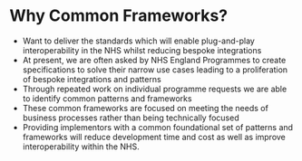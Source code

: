 # Why Common Frameworks?

* Want to deliver the standards which will enable plug-and-play interoperability in the NHS whilst reducing bespoke integrations
* At present, we are often asked by NHS England Programmes to create specifications to solve their narrow use cases leading to a proliferation of bespoke integrations and patterns
* Through repeated work on individual programme requests we are able to identify common patterns and frameworks
* These common frameworks are focused on meeting the needs of business processes rather than being technically focused
* Providing implementors with a common foundational set of patterns and frameworks will reduce development time and cost as well as improve interoperability within the NHS.
